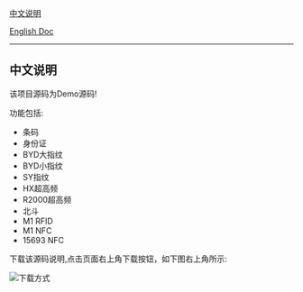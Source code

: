 
[中文说明](https://coding.net/u/CoreWise/p/CoreWiseDemo/git/blob/master/readme_zh.md)


[English Doc](https://coding.net/u/CoreWise/p/CoreWiseDemo/git/blob/master/readme_en.md)


---
## 中文说明



该项目源码为Demo源码!

功能包括:

- 条码
- 身份证
- BYD大指纹
- BYD小指纹
- SY指纹
- HX超高频
- R2000超高频
- 北斗
- M1 RFID
- M1 NFC
- 15693 NFC


下载该源码说明,点击页面右上角下载按钮，如下图右上角所示:

![下载方式](https://i.loli.net/2019/05/05/5cce430445736.png)

